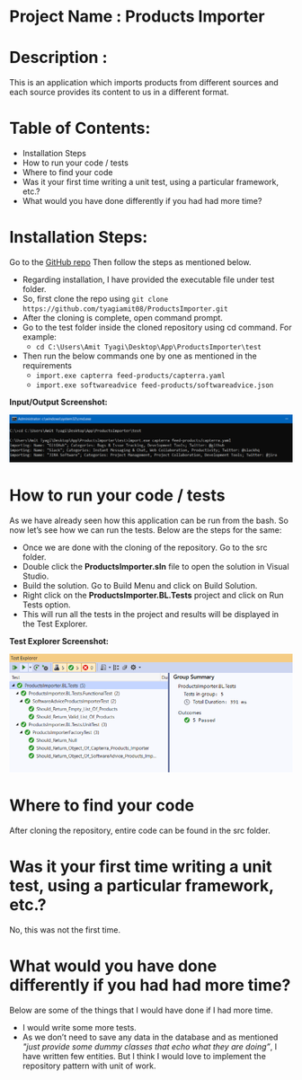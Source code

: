 # Project Name : Products Importer
# Description : 
This is an application which imports products from different sources and each source provides its content to us in a different format. 
# Table of Contents:
- Installation Steps
- How to run your code / tests
- Where to find your code
- Was it your first time writing a unit test, using a particular framework, etc.?
- What would you have done differently if you had had more time?

# Installation Steps:
Go to the [GitHub repo](https://github.com/tyagiamit08/ProductsImporter)
Then follow the steps as mentioned below.
- Regarding installation, I have provided the executable file under test folder.
- So, first clone the repo using `git clone https://github.com/tyagiamit08/ProductsImporter.git`
- After the cloning is complete, open command prompt.
- Go to the test folder inside the cloned repository using cd command. For example:
	- `cd C:\Users\Amit Tyagi\Desktop\App\ProductsImporter\test`
- Then run the below commands one by one as mentioned in the requirements 
  - `import.exe capterra feed-products/capterra.yaml`
  - `import.exe softwareadvice feed-products/softwareadvice.json`
 
**Input/Output Screenshot:**

![](/images/output.png)


# How to run your code / tests
As we have already seen how this application can be run from the bash. So now let’s see how we can run the tests.
Below are the steps for the same:
- Once we are done with the cloning of the repository. Go to the src folder.
- Double click the **ProductsImporter.sln** file to open the solution in Visual Studio.
- Build the solution. Go to Build Menu and click on Build Solution.
- Right click on the **ProductsImporter.BL.Tests** project and click on Run Tests option.
- This will run all the tests in the project and results will be displayed in the Test Explorer.

**Test Explorer Screenshot:**

![](/images/testResults.png)

# Where to find your code
After cloning the repository, entire code can be found in the src folder.

# Was it your first time writing a unit test, using a particular framework, etc.?
No, this was not the first time.

# What would you have done differently if you had had more time?
Below are some of the things that I would have done if I had more time.
- I would write some more tests.
- As we don’t need to save any data in the database and as mentioned *"just provide some dummy classes that echo what they are doing”*, I have written few entities. But I think I would love to implement the repository pattern with unit of work.


